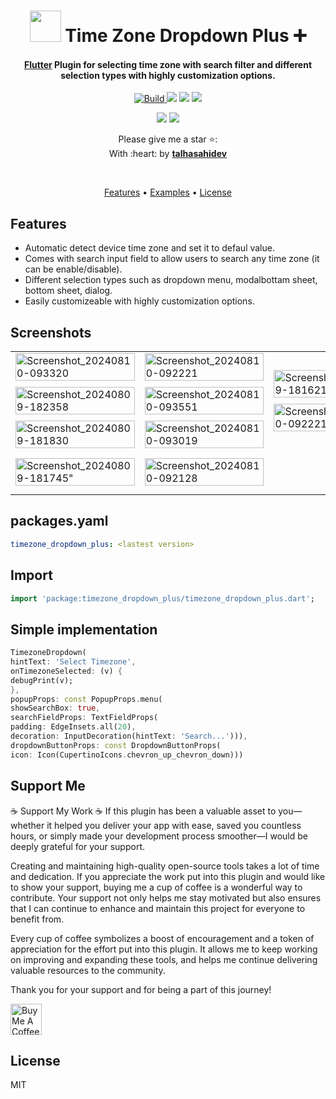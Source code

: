 <!--
This README describes the package. If you publish this package to pub.dev,
this README's contents appear on the landing page for your package.

For information about how to write a good package README, see the guide for
[writing package pages](https://dart.dev/guides/libraries/writing-package-pages).

For general information about developing packages, see the Dart guide for
[creating packages](https://dart.dev/guides/libraries/create-library-packages)
and the Flutter guide for
[developing packages and plugins](https://flutter.dev/developing-packages).
-->
<h1 align="center">
<img src="https://github.com/user-attachments/assets/4bcdac8f-d73d-4bf0-9989-3e24220725bf" height="50">  Time Zone Dropdown Plus ➕
  <br>
</h1>

<h4 align="center">
  <a href="https://flutter.dev" target="_blank">Flutter</a> Plugin for selecting time zone with search filter and different selection types with highly customization options.
</h4>

<p align="center">
  <a href="https://pub.dev/packages/dropdown_search">
    <img src="https://img.shields.io/badge/build-passing-brightgreen" alt="Build">
  </a>
  <a href="https://pub.dev/packages/timezone_dropdown_plus"><img src="https://img.shields.io/badge/version-1.0.0-blue"></a>
   <a href="https://www.upwork.com/freelancers/~01c846f88ea4efa042"><img src="https://img.shields.io/badge/Hire_Me_On_Upwork-Talha_Bin_Naeem-ge600?logo=upwork&logoColor=white"></a>
 <a href="https://www.upwork.com/freelancers/~01c846f88ea4efa042"><img src="https://img.shields.io/badge/Get_your_dream_app_now-Flutter_Developer-%2341a5ee?logo=flutter&logoColor=white"></a>
</p>

<p align="center"> 
   <a href="https://github.com/talhasahidev/"><img src="https://img.shields.io/badge/GitHub-talhasahidev-%23333?logo=github&logoColor=white"></a>
  
  <a href="https://buymeacoffee.com/talhasahi">
    <img src="https://img.shields.io/badge/$-donate-ff69b4.svg?maxAge=2592000&amp;style=flat">
  </a>
</p>

<p align="center">Please give me a star ⭐:<br>
With :heart: by <a href="https://github.com/talhasahidev/timezone_dropdown_plus"><b>talhasahidev</b></a><br>
</p><br>


<p align="center">
  <a href="#features">Features</a> •
  <a href="https://github.com/talhasahidev/timezone_dropdown_plus/tree/main/example">Examples</a> •
  <a href="#license">License</a>
</p>





## Features
- Automatic detect device time zone and set it to defaul value.
- Comes with search input field to allow users to search any time zone (it can be enable/disable).
- Different selection types such as dropdown menu, modalbottam sheet, bottom sheet, dialog.
- Easily customizeable with highly customization options.

## Screenshots
<table>
    <tr>
        <td>
           <img src="https://github.com/user-attachments/assets/26a9b011-7e64-4e69-bc62-b274888a2fc8" alt="Screenshot_20240810-093320" style="width: 100%; display: block; margin-bottom: 10px;">
            <img src="https://github.com/user-attachments/assets/778c942d-ae0f-4f76-8a0c-e2909c165793" alt="Screenshot_20240809-182358" style="width: 100%; display: block; margin-bottom: 10px;">
           <img src="https://github.com/user-attachments/assets/116e4e11-0417-4563-8dd5-6ac18415dfdb" alt="Screenshot_20240809-181830" style="width: 100%; display: block; margin-bottom: 10px;">
        </td>
        <td>
            <img src="https://github.com/user-attachments/assets/371274cd-b178-468d-9d13-6b0bb12b2e8a" alt="Screenshot_20240810-092221" style="width: 100%; display: block; margin-bottom: 10px;">
            <img src="https://github.com/user-attachments/assets/cadaa234-4761-4196-9e5f-30a2b638a8cb" alt="Screenshot_20240810-093551" style="width: 100%; display: block; margin-bottom: 10px;">
          <img src="https://github.com/user-attachments/assets/2a78b8d6-796a-499e-8b67-5ac681bec2cd" alt="Screenshot_20240810-093019" style="width: 100%; display: block; margin-bottom: 10px;">
        </td>
      <td>
             <img src="https://github.com/user-attachments/assets/1568d70a-139e-45ea-abbb-3569266123dc" alt="Screenshot_20240809-181621" style="width: 100%; display: block; margin-bottom: 10px;">
         <img src="https://github.com/user-attachments/assets/4887de2f-ef53-4b76-8a7a-fb2b6aa36ab9" alt="Screenshot_20240810-092221" style="width: 100%; display: block; margin-bottom: 10px;">
        </td>
    </tr>
    <tr>
        <td>
           <img src="https://github.com/user-attachments/assets/58895046-eac7-4046-8271-99084ebd40a2" alt=Screenshot_20240809-181745" style="width: 100%; display: block; margin-bottom: 10px;">
        </td>
        <td>
           <img src="https://github.com/user-attachments/assets/0cd34f14-72cc-4fbc-953d-b8c329714f4f" alt="Screenshot_20240810-092128" style="width: 100%; display: block; margin-bottom: 10px;">
        </td>
    </tr>
</table>

## packages.yaml
```yaml
timezone_dropdown_plus: <lastest version>

```
## Import
```dart
import 'package:timezone_dropdown_plus/timezone_dropdown_plus.dart';
```

## Simple implementation
```dart
TimezoneDropdown(
hintText: 'Select Timezone',
onTimezoneSelected: (v) {
debugPrint(v);
},
popupProps: const PopupProps.menu(
showSearchBox: true,
searchFieldProps: TextFieldProps(
padding: EdgeInsets.all(20),
decoration: InputDecoration(hintText: 'Search...'))),
dropdownButtonProps: const DropdownButtonProps(
icon: Icon(CupertinoIcons.chevron_up_chevron_down)))
```


## Support Me

☕ Support My Work ☕
If this plugin has been a valuable asset to you—whether it helped you deliver your app with ease, saved you countless hours, or simply made your development process smoother—I would be deeply grateful for your support.

Creating and maintaining high-quality open-source tools takes a lot of time and dedication. If you appreciate the work put into this plugin and would like to show your support, buying me a cup of coffee is a wonderful way to contribute. Your support not only helps me stay motivated but also ensures that I can continue to enhance and maintain this project for everyone to benefit from.

Every cup of coffee symbolizes a boost of encouragement and a token of appreciation for the effort put into this plugin. It allows me to keep working on improving and expanding these tools, and helps me continue delivering valuable resources to the community.

Thank you for your support and for being a part of this journey!

<a href="https://buymeacoffee.com/talhasahi" target="_blank">
  <img src="https://www.codehim.com/wp-content/uploads/2022/09/bmc-button-640x180.png" height=50; alt="Buy Me A Coffee" style="border: none;"/>
</a>


## License

MIT



